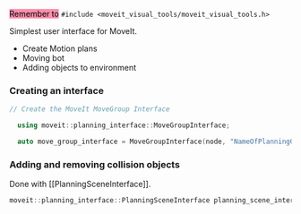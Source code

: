 <mark style="background: #FF5582A6;">Remember to</mark> `#include <moveit_visual_tools/moveit_visual_tools.h>`

Simplest user interface for MoveIt. 
- Create Motion plans
- Moving bot 
- Adding objects to environment


### Creating an interface
```c++
// Create the MoveIt MoveGroup Interface

  using moveit::planning_interface::MoveGroupInterface;

  auto move_group_interface = MoveGroupInterface(node, "NameOfPlanningGroup");
```

### Adding and removing collision objects 
Done with [[PlanningSceneInterface]].
```c++
moveit::planning_interface::PlanningSceneInterface planning_scene_interface;
```